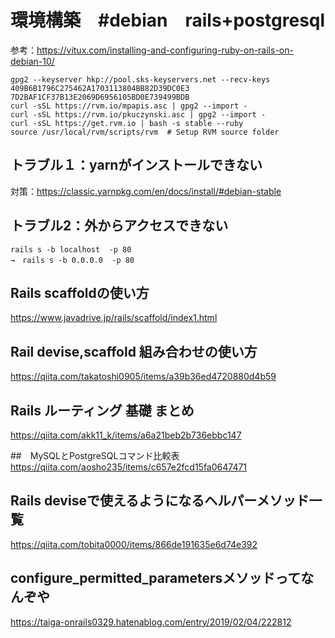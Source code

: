 # 環境構築　#debian　rails+postgresql
参考：https://vitux.com/installing-and-configuring-ruby-on-rails-on-debian-10/
```
gpg2 --keyserver hkp://pool.sks-keyservers.net --recv-keys 409B6B1796C275462A1703113804BB82D39DC0E3 7D2BAF1CF37B13E2069D6956105BD0E739499BDB
curl -sSL https://rvm.io/mpapis.asc | gpg2 --import -
curl -sSL https://rvm.io/pkuczynski.asc | gpg2 --import -
curl -sSL https://get.rvm.io | bash -s stable --ruby
source /usr/local/rvm/scripts/rvm  # Setup RVM source folder
  ```
  
## トラブル１：yarnがインストールできない
対策：https://classic.yarnpkg.com/en/docs/install/#debian-stable

## トラブル2：外からアクセスできない
```
rails s -b localhost  -p 80
→　rails s -b 0.0.0.0  -p 80
```
## Rails scaffoldの使い方 
https://www.javadrive.jp/rails/scaffold/index1.html

## Rail devise,scaffold 組み合わせの使い方
https://qiita.com/takatoshi0905/items/a39b36ed4720880d4b59

## Rails ルーティング 基礎 まとめ
https://qiita.com/akk11_k/items/a6a21beb2b736ebbc147

##　MySQLとPostgreSQLコマンド比較表
https://qiita.com/aosho235/items/c657e2fcd15fa0647471

## Rails deviseで使えるようになるヘルパーメソッド一覧
https://qiita.com/tobita0000/items/866de191635e6d74e392

## configure_permitted_parametersメソッドってなんぞや
https://taiga-onrails0329.hatenablog.com/entry/2019/02/04/222812
